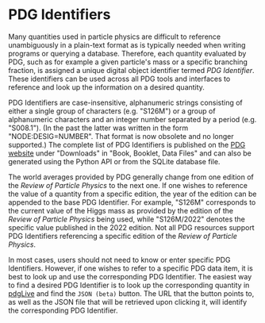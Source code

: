 # PDG Identifiers

Many quantities used in particle physics are difficult to reference unambiguously in a plain-text format as
is typically needed when writing programs or querying a database.
Therefore, each quantity evaluated by PDG, such as for example a given particle's mass or a specific branching fraction,
is assigned a unique digital object identifier termed *PDG Identifier*.
These identifiers can be used across all PDG tools and interfaces to reference and look up the information
on a desired quantity.

PDG Identifiers are case-insensitive, alphanumeric strings consisting
of either a single group of characters (e.g. "S126M")
or a group of alphanumeric characters and an integer number separated by a period (e.g. "S008.1").
(In the past the latter was written in the form "NODE:DESIG=NUMBER". That format is now obsolete and no longer supported.)
The complete list of PDG Identifiers is published on the
[PDG website](https://pdg.lbl.gov/) under "Downloads" in "Book, Booklet, Data Files"
and can also be generated using the Python API or from the SQLite database file.

The world averages provided by PDG generally change from one edition of the
*Review of Particle Physics* to the next one. If one wishes to reference the value of a quantity from a specific
edition, the year of the edition can be appended to the base PDG Identifier. For example, "S126M" corresponds to the
current value of the Higgs mass as provided by the edition of the *Review of Particle Physics* being used,
while "S126M/2022" denotes the specific value published in the 2022 edition. Not all PDG resources support
PDG Identifiers referencing a specific edition of the *Review of Particle Physics*.

In most cases, users should not need to know or enter specific PDG Identifiers. However, if one wishes to refer
to a specific PDG data item, it is best to look up and use the corresponding PDG Identifier.
The easiest way to find a desired PDG Identifier is to look up the corresponding quantity
in [pdgLive](https://pdglive.lbl.gov) and find the `JSON (beta)` button. The URL that the button points to,
as well as the JSON file that will be retrieved upon clicking it,
will identify the corresponding PDG Identifier.
